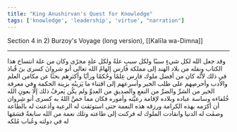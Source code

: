 ```yaml
---
title: "King Anushirvan's Quest for Knowledge"
tags: ['knowledge', 'leadership', 'virtue', "narration"]
---
```


 Section 4 in 2) Burzoy's Voyage (long version), [[Kalīla wa-Dimna]]

---
وقد جعل الله لكل شيءٍ سببًا ولكل سببٍ علةً ولكل علةٍ مجرًى وكان من علة انتساخ هذا الكتاب ونقله من بلاد الهند إلى مملكة فارس إلهامُ الله تعالى أنو شروانَ كسرى بنَ قُباذ في ذلك لأنَّه كان من أفضل ملوك فارس عِلمًا وحُكمًا ورأيًا وأكثرِهم بحثًا عن مكامن العلم والأدب وأحرصِهم على طلب الخير وأسرعهم إلى اقتناء ما يَزينُه بزينة الحكمة وفي معرفة الخير من الشرِّ والضرِّ من النفعِ والصديقِ من العدوِّ ولم يكُن يَعرفُ ذلك إلَّا بعونِ الله خُلفاءه وساسة عباده وبلاده لإقامة رعيَّته وأموره فكان مما خصَّ اللهُ به كسرى أنو شِروان أن أكرَمه بهذه الكرامة ورزقه هذه النعمة حتى استوثقت له الرعية وأذعنت له بالطاعة وصفَت له الدنيا وانقادت الملوك له فركنت إلى طاعته وتلك نعمة من الله سابغةٌ قسَمَها له في دولته وعُباب مُلكه
